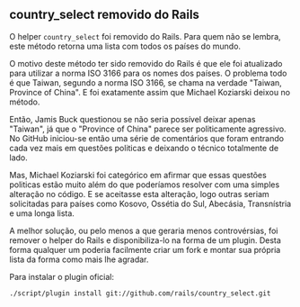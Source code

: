 ## country\_select removido do Rails

O helper `country_select` foi removido do Rails. Para quem não se lembra, este método retorna uma lista com todos os países do mundo.

O motivo deste método ter sido removido do Rails é que ele foi atualizado para utilizar a norma ISO 3166 para os nomes dos países. O problema todo é que Taiwan, segundo a norma ISO 3166, se chama na verdade "Taiwan, Province of China". E foi exatamente assim que Michael Koziarski deixou no método.

Então, Jamis Buck questionou se não seria possível deixar apenas "Taiwan", já que o "Province of China" parece ser politicamente agressivo. No GitHub iniciou-se então uma série de comentários que foram entrando cada vez mais em questões politicas e deixando o técnico totalmente de lado.

Mas, Michael Koziarski foi categórico em afirmar que essas questões politicas estão muito além do que poderíamos resolver com uma simples alteração no código. E se aceitasse esta alteração, logo outras seriam solicitadas para países como Kosovo, Ossétia do Sul, Abecásia, Transnístria e uma longa lista.

A melhor solução, ou pelo menos a que geraria menos controvérsias, foi remover o helper do Rails e disponibiliza-lo na forma de um plugin. Desta forma qualquer um poderia facilmente criar um fork e montar sua própria lista da forma como mais lhe agradar.

Para instalar o plugin oficial:

	./script/plugin install git://github.com/rails/country_select.git
